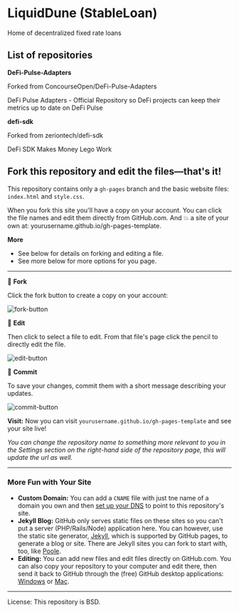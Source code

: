 # LiquidDune (StableLoan)
Home of decentralized fixed rate loans 

## List of repositories 
**DeFi-Pulse-Adapters**

Forked from ConcourseOpen/DeFi-Pulse-Adapters

DeFi Pulse Adapters - Official Repository so DeFi projects can keep their metrics up to date on DeFi Pulse

**defi-sdk**

Forked from zeriontech/defi-sdk

DeFi SDK Makes Money Lego Work

## Fork this repository and edit the files—that's it!

This repository contains only a `gh-pages` branch and the basic website files: `index.html` and `style.css`.

When you fork this site you'll have a copy on your account. You can click the file names and edit them directly from GitHub.com. And :boom: a site of your own at: yourusername.github.io/gh-pages-template.

**More**

- See below for details on forking and editing a file.
- See more below for more options for you page.

---

:fork_and_knife: **Fork**

Click the fork button to create a copy on your account:

![fork-button](https://cloud.githubusercontent.com/assets/1305617/8124288/1e1d4608-108e-11e5-8e74-e1851c184ba9.png)

:memo: **Edit**

Then click to select a file to edit. From that file's page click the pencil to directly edit the file.

![edit-button](https://cloud.githubusercontent.com/assets/1305617/8124380/48403908-108f-11e5-968f-a08e8a011f2e.png)

:floppy_disk: **Commit**

To save your changes, commit them with a short message describing your updates.

![commit-button](https://cloud.githubusercontent.com/assets/1305617/8124287/1390395c-108e-11e5-9186-e0f10f7cb3d4.png)

**Visit:** Now you can visit `yourusername.github.io/gh-pages-template` and see your site live!

_You can change the repository name to something more relevant to you in the Settings section on the right-hand side of the repository page, this will update the url as well._

---

### More Fun with Your Site

- **Custom Domain:** You can add a `CNAME` file with just tne name of a domain you own and then [set up your DNS](https://help.github.com/articles/setting-up-a-custom-domain-with-github-pages/) to point to this repository's site.
- **Jekyll Blog:** GitHub only serves static files on these sites so you can't put a server (PHP/Rails/Node) application here. You can however, use the static site generator, [Jekyll](http://jekyllrb.com), which is supported by GitHub pages, to generate a blog or site. There are Jekyll sites you can fork to start with, too, like [Poole](http://markdotto.com/2014/01/02/introducing-poole/).
- **Editing:** You can add new files and edit files directly on GitHub.com. You can also copy your repository to your computer and edit there, then send it back to GitHub through the (free) GitHub desktop applications: [Windows](https://windows.github.com) or [Mac](https://mac.github.com).

---

License: This repository is BSD.

